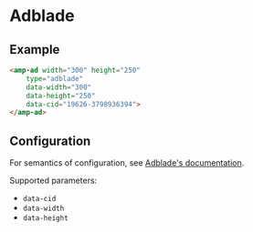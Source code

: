 <!---
Copyright 2015 The AMP HTML Authors. All Rights Reserved.

Licensed under the Apache License, Version 2.0 (the "License");
you may not use this file except in compliance with the License.
You may obtain a copy of the License at

      http://www.apache.org/licenses/LICENSE-2.0

Unless required by applicable law or agreed to in writing, software
distributed under the License is distributed on an "AS-IS" BASIS,
WITHOUT WARRANTIES OR CONDITIONS OF ANY KIND, either express or implied.
See the License for the specific language governing permissions and
limitations under the License.
-->

# Adblade

## Example

```html
<amp-ad width="300" height="250"
    type="adblade"
    data-width="300"
    data-height="250"
    data-cid="19626-3798936394">
</amp-ad>
```

## Configuration

For semantics of configuration, see [Adblade's documentation](https://www.adblade.com/doc/publisher-solutions).

Supported parameters:

- `data-cid`
- `data-width`
- `data-height`
